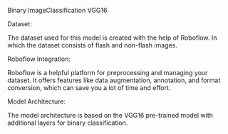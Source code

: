 <h>Binary ImageClassification VGG16</h>

Dataset:
  <p>The dataset used for this model is created with the help of Roboflow. In which the dataset consists of flash and non-flash images.</p>

Roboflow Integration:
   <p>Roboflow is a helpful platform for preprocessing and managing your dataset. It offers features like data augmentation, annotation, and format conversion, which can save you a lot of time and effort.</p>

Model Architecture:
 <p>The model architecture is based on the VGG16 pre-trained model with additional layers for binary classification.</p>
